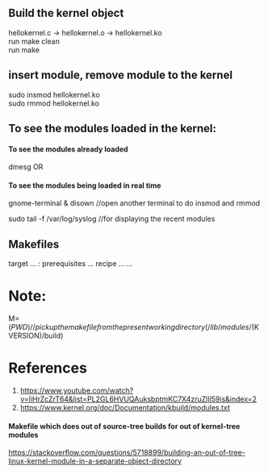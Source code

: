 
## Build the kernel object  
hellokernel.c -> hellokernel.o -> hellokernel.ko  
run make clean  
run make  

## insert module, remove module to the kernel
sudo insmod hellokernel.ko   
sudo rmmod hellokernel.ko  

## To see the modules loaded in the kernel:
#### To see the modules already loaded
dmesg 
OR

#### To see the modules being loaded in real time
gnome-terminal & disown      //open another terminal to do insmod and rmmod   
 
sudo tail -f /var/log/syslog //for displaying the recent modules    

## Makefiles
target … : prerequisites …
        recipe
        …
        …

# Note:
M=$(PWD) //pick up the makefile from the present working directory (/lib/modules/$(KVERSION)/build)

# References
1. https://www.youtube.com/watch?v=IiHrZcZrT64&list=PL2GL6HVUQAuksbptmKC7X4zruZlIl59is&index=2
2. https://www.kernel.org/doc/Documentation/kbuild/modules.txt

#### Makefile which does out of source-tree builds for out of kernel-tree modules
https://stackoverflow.com/questions/5718899/building-an-out-of-tree-linux-kernel-module-in-a-separate-object-directory
